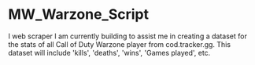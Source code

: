 # MW_Warzone_Script
I web scraper I am currently building to assist me in creating a dataset for the stats of all Call of Duty Warzone player from cod.tracker.gg. This dataset will include 'kills', 
'deaths', 'wins', 'Games played', etc.
